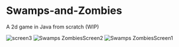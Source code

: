 # Swamps-and-Zombies
A 2d game in Java from scratch (WIP)

![screen3](https://user-images.githubusercontent.com/43933163/216438555-08e3377a-09c6-421a-8fc3-8185211a406b.jpg)
![Swamps ZombiesScreen2](https://user-images.githubusercontent.com/43933163/216438551-0c71fdc6-f2c6-4f16-aa7c-89494e592e91.jpg)
![Swamps ZombiesScreen1](https://user-images.githubusercontent.com/43933163/216438558-2bbdd544-76d4-47d5-9aa8-b2685ef3b26a.jpg)
